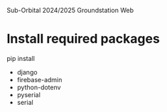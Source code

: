 Sub-Orbital 2024/2025 Groundstation Web

# Install required packages
pip install 
- django 
- firebase-admin 
- python-dotenv 
- pyserial 
- serial
